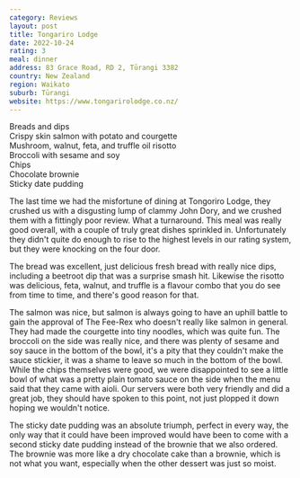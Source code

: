 ```yaml
---
category: Reviews
layout: post
title: Tongariro Lodge
date: 2022-10-24
rating: 3
meal: dinner
address: 83 Grace Road, RD 2, Tūrangi 3382
country: New Zealand
region: Waikato
suburb: Tūrangi
website: https://www.tongarirolodge.co.nz/
---
```

Breads and dips  
Crispy skin salmon with potato and courgette  
Mushroom, walnut, feta, and truffle oil risotto  
Broccoli with sesame and soy  
Chips  
Chocolate brownie  
Sticky date pudding  

The last time we had the misfortune of dining at Tongoriro Lodge, they crushed us with a disgusting lump of clammy John Dory, and we crushed them with a fittingly poor review. What a turnaround. This meal was really good overall, with a couple of truly great dishes sprinkled in. Unfortunately they didn't quite do enough to rise to the highest levels in our rating system, but they were knocking on the four door. 

The bread was excellent, just delicious fresh bread with really nice dips, including a beetroot dip that was a surprise smash hit. Likewise the risotto was delicious, feta, walnut, and truffle is a flavour combo that you do see from time to time, and there's good reason for that. 

The salmon was nice, but salmon is always going to have an uphill battle to gain the approval of The Fee-Rex who doesn't really like salmon in general. They had made the courgette into tiny noodles, which was quite fun. The broccoli on the side was really nice, and there was plenty of sesame and soy sauce in the bottom of the bowl, it's a pity that they couldn't make the sauce stickier, it was a shame to leave so much in the bottom of the bowl. While the chips themselves were good, we were disappointed to see a little bowl of what was a pretty plain tomato sauce on the side when the menu said that they came with aioli. Our servers were both very friendly and did a great job, they should have spoken to this point, not just plopped it down hoping we wouldn't notice. 

The sticky date pudding was an absolute triumph, perfect in every way, the only way that it could have been improved would have been to come with a second sticky date pudding instead of the brownie that we also ordered. The brownie was more like a dry chocolate cake than a brownie, which is not what you want, especially when the other dessert was just so moist. 
